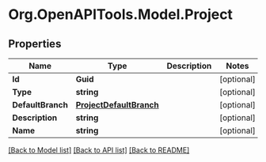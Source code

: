 # Org.OpenAPITools.Model.Project

## Properties

Name | Type | Description | Notes
------------ | ------------- | ------------- | -------------
**Id** | **Guid** |  | [optional] 
**Type** | **string** |  | [optional] 
**DefaultBranch** | [**ProjectDefaultBranch**](ProjectDefaultBranch.md) |  | [optional] 
**Description** | **string** |  | [optional] 
**Name** | **string** |  | [optional] 

[[Back to Model list]](../README.md#documentation-for-models) [[Back to API list]](../README.md#documentation-for-api-endpoints) [[Back to README]](../README.md)

